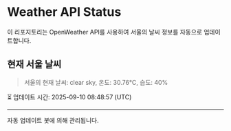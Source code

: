 
# Weather API Status

이 리포지토리는 OpenWeather API를 사용하여 서울의 날씨 정보를 자동으로 업데이트합니다.

## 현재 서울 날씨
> 서울의 현재 날씨: clear sky, 온도: 30.76°C, 습도: 40%

⏳ 업데이트 시간: 2025-09-10 08:48:57 (UTC)

---
자동 업데이트 봇에 의해 관리됩니다.
